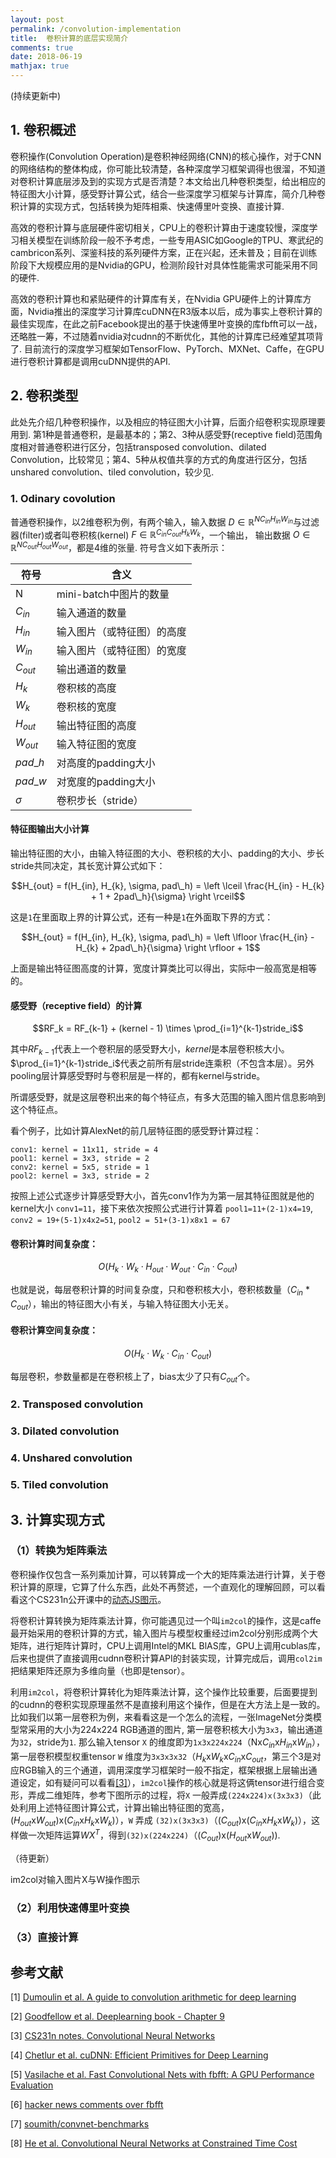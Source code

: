 ```yaml
---
layout: post
permalink: /convolution-implementation
title:  卷积计算的底层实现简介
comments: true
date: 2018-06-19
mathjax: true
---
```

 
(持续更新中)

## 1. 卷积概述
卷积操作(Convolution Operation)是卷积神经网络(CNN)的核心操作，对于CNN的网络结构的整体构成，你可能比较清楚，各种深度学习框架调得也很溜，不知道对卷积计算底层涉及到的实现方式是否清楚？本文给出几种卷积类型，给出相应的特征图大小计算，感受野计算公式，结合一些深度学习框架与计算库，简介几种卷积计算的实现方式，包括转换为矩阵相乘、快速傅里叶变换、直接计算.

高效的卷积计算与底层硬件密切相关，CPU上的卷积计算由于速度较慢，深度学习相关模型在训练阶段一般不予考虑，一些专用ASIC如Google的TPU、寒武纪的cambricon系列、深鉴科技的系列硬件方案，正在兴起，还未普及；目前在训练阶段下大规模应用的是Nvidia的GPU，检测阶段针对具体性能需求可能采用不同的硬件.

高效的卷积计算也和紧贴硬件的计算库有关，在Nvidia GPU硬件上的计算库方面，Nvidia推出的深度学习计算库cuDNN在R3版本以后，成为事实上卷积计算的最佳实现库，在此之前Facebook提出的基于快速傅里叶变换的库fbfft可以一战，还略胜一筹，不过随着nvidia对cudnn的不断优化，其他的计算库已经难望其项背了. 目前流行的深度学习框架如TensorFlow、PyTorch、MXNet、Caffe，在GPU进行卷积计算都是调用cuDNN提供的API.

## 2. 卷积类型
此处先介绍几种卷积操作，以及相应的特征图大小计算，后面介绍卷积实现原理要用到. 第1种是普通卷积，是最基本的；第2、3种从感受野(receptive field)范围角度相对普通卷积进行区分，包括transposed convolution、dilated Convolution，比较常见；第4、5种从权值共享的方式的角度进行区分，包括unshared convolution、tiled convolution，较少见.
### 1. Odinary covolution
普通卷积操作，以2维卷积为例，有两个输入，输入数据 $D\in\mathbb{R}^{NC_{in}H_{in}W_{in}}$与过滤器(filter)或者叫卷积核(kernel) $F\in\mathbb{R}^{C_{in}C_{out}H_{k}W_{k}}$，一个输出，
输出数据 $O\in\mathbb{R}^{NC_{out}H_{out}W_{out}}$，都是4维的张量. 符号含义如下表所示：

符号|含义
---|---
N|mini-batch中图片的数量
$C_{in}$|输入通道的数量
$H_{in}$|输入图片（或特征图）的高度
$W_{in}$|输入图片（或特征图）的宽度
$C_{out}$|输出通道的数量
$H_{k}$|卷积核的高度
$W_{k}$|卷积核的宽度
$H_{out}$|输出特征图的高度
$W_{out}$|输入特征图的宽度
$pad\_h$|对高度的padding大小
$pad\_w$|对宽度的padding大小
$\sigma$|卷积步长（stride）

#### 特征图输出大小计算

输出特征图的大小，由输入特征图的大小、卷积核的大小、padding的大小、步长stride共同决定，其长宽计算公式如下：

$$H_{out} = f(H_{in}, H_{k}, \sigma, pad\_h) = \left \lceil \frac{H_{in} - H_{k} + 1 + 2pad\_h}{\sigma} \right \rceil$$


这是`1`在里面取上界的计算公式，还有一种是`1`在外面取下界的方式：

$$H_{out} = f(H_{in}, H_{k}, \sigma, pad\_h) = \left \lfloor \frac{H_{in} - H_{k} + 2pad\_h}{\sigma} \right \rfloor + 1$$

上面是输出特征图高度的计算，宽度计算类比可以得出，实际中一般高宽是相等的。

#### 感受野（receptive field）的计算
$$RF_k = RF_{k-1} + (kernel - 1) \times \prod_{i=1}^{k-1}stride_i$$

其中$RF_{k-1}$代表上一个卷积层的感受野大小，$kernel$是本层卷积核大小。$\prod_{i=1}^{k-1}stride_i$代表之前所有层stride连乘积（不包含本层）。另外pooling层计算感受野时与卷积层是一样的，都有kernel与stride。

所谓感受野，就是这层卷积出来的每个特征点，有多大范围的输入图片信息影响到这个特征点。

看个例子，比如计算AlexNet的前几层特征图的感受野计算过程：

```
conv1: kernel = 11x11, stride = 4
pool1: kernel = 3x3, stride = 2
conv2: kernel = 5x5, stride = 1
pool2: kernel = 3x3, stride = 2
```
按照上述公式逐步计算感受野大小，首先conv1作为为第一层其特征图就是他的kernel大小 `conv1=11`，接下来依次按照公式进行计算着 `pool1=11+(2-1)x4=19`, `conv2 = 19+(5-1)x4x2=51`, `pool2 = 51+(3-1)x8x1 = 67`

#### 卷积计算时间复杂度：

$$O\left (H_{k} \cdot W_{k}  \cdot H_{out} \cdot W_{out} \cdot C_{in} \cdot C_{out} \right )$$

也就是说，每层卷积计算的时间复杂度，只和卷积核大小，卷积核数量（$C_{in}$ * $C_{out}$），输出的特征图大小有关，与输入特征图大小无关。

#### 卷积计算空间复杂度：

$$O\left (H_{k} \cdot W_{k} \cdot C_{in} \cdot C_{out} \right )$$

每层卷积，参数量都是在卷积核上了，bias太少了只有$C_{out}$个。


### 2. Transposed convolution
### 3. Dilated convolution
### 4. Unshared convolution
### 5. Tiled convolution


## 3. 计算实现方式
### （1）转换为矩阵乘法
卷积操作仅包含一系列乘加计算，可以转算成一个大的矩阵乘法进行计算，关于卷积计算的原理，它算了什么东西，此处不再赘述，一个直观化的理解回顾，可以看看这个CS231n公开课中的[动态JS图示](http://cs231n.github.io/convolutional-networks/)。

将卷积计算转换为矩阵乘法计算，你可能遇见过一个叫`im2col`的操作，这是caffe最开始采用的卷积计算的方式，输入图片与模型权重经过im2col分别形成两个大矩阵，进行矩阵计算时，CPU上调用Intel的MKL BlAS库，GPU上调用cublas库，后来也提供了直接调用cudnn卷积计算API的封装实现，计算完成后，调用`col2im` 把结果矩阵还原为多维向量（也即是tensor）。

利用`im2col`，将卷积计算转化为矩阵乘法计算，这个操作比较重要，后面要提到的cudnn的卷积实现原理虽然不是直接利用这个操作，但是在大方法上是一致的。比如我们以第一层卷积为例，来看看这是一个怎么的流程，一张ImageNet分类模型常采用的大小为224x224 RGB通道的图片, 第一层卷积核大小为`3x3`，输出通道为`32`，stride为`1`. 那么输入tensor `X` 的维度即为`1x3x224x224`（Nx$C_{in}$x$H_{in}$x$W_{in}$），第一层卷积模型权重tensor `W` 维度为`3x3x3x32`（$H_{k}$x$W_{k}$x$C_{in}$x$C_{out}$，第三个3是对应RGB输入的三个通道，调用深度学习框架时一般不指定，框架根据上层输出通道设定，如有疑问可以看看[[3]](http://cs231n.github.io/convolutional-networks/)），`im2col`操作的核心就是将这俩tensor进行组合变形，弄成二维矩阵，参考下图所示的过程，将`X` 一般弄成`(224x224)x(3x3x3)`（此处利用上述特征图计算公式，计算出输出特征图的宽高，($H_{out}$x$W_{out}$)x($C_{in}$x$H_{k}$x$W_{k}$)），`W` 弄成 `(32)x(3x3x3)`（($C_{out}$)x($C_{in}$x$H_{k}$x$W_{k}$)），这样做一次矩阵运算$WX^{T}$，得到`(32)x(224x224)`（($C_{out}$)x($H_{out}$x$W_{out}$)).

（待更新）

im2col对输入图片X与W操作图示


### （2）利用快速傅里叶变换
### （3）直接计算

## 参考文献
[1] [Dumoulin et al. A guide to convolution arithmetic for deep learning](https://arxiv.org/pdf/1603.07285.pdf)

[2] [Goodfellow et al. Deeplearning book - Chapter 9](http://www.deeplearningbook.org/contents/convnets.html)

[3] [CS231n notes. Convolutional Neural Networks](http://cs231n.github.io/convolutional-networks/)

[4] [Chetlur et al. cuDNN: Efficient Primitives for Deep Learning](https://arxiv.org/pdf/1410.0759.pdf)

[5] [Vasilache et al. Fast Convolutional Nets with fbfft: A GPU Performance Evaluation](https://arxiv.org/pdf/1412.7580.pdf)

[6] [hacker news comments over fbfft](https://news.ycombinator.com/item?id=10282903)

[7] [soumith/convnet-benchmarks](https://github.com/soumith/convnet-benchmarks)

[8] [He et al. Convolutional Neural Networks at Constrained Time Cost](https://arxiv.org/pdf/1412.1710.pdf)
